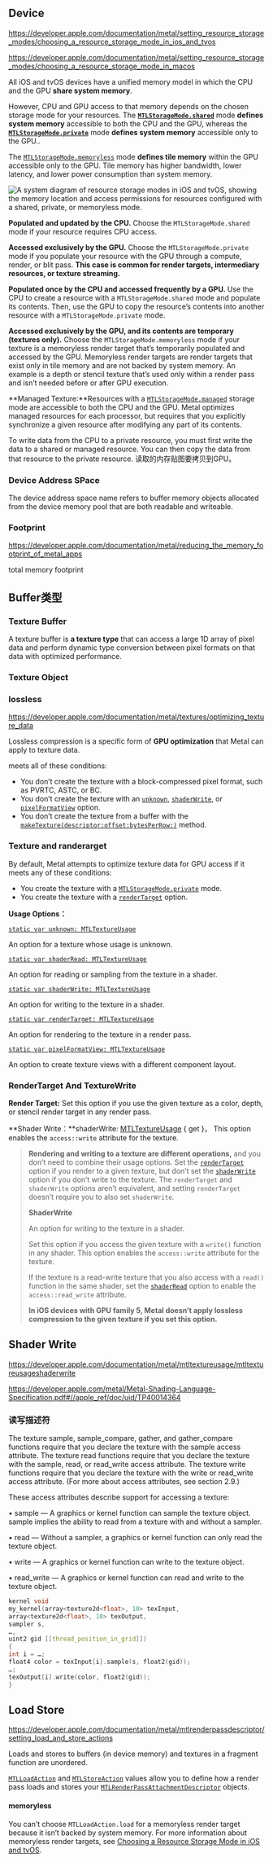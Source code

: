 ## Device

https://developer.apple.com/documentation/metal/setting_resource_storage_modes/choosing_a_resource_storage_mode_in_ios_and_tvos

https://developer.apple.com/documentation/metal/setting_resource_storage_modes/choosing_a_resource_storage_mode_in_macos

All iOS and tvOS devices have a unified memory model in which the CPU and the GPU **share system memory**.

However, CPU and GPU access to that memory depends on the chosen storage mode for your resources. The **[`MTLStorageMode.shared`](https://developer.apple.com/documentation/metal/mtlstoragemode/shared)** mode **defines system memory** accessible to both the CPU and the GPU, whereas the **[`MTLStorageMode.private`](https://developer.apple.com/documentation/metal/mtlstoragemode/private)** mode **defines system memory** accessible only to the GPU..

The [`MTLStorageMode.memoryless`](https://developer.apple.com/documentation/metal/mtlstoragemode/memoryless) mode **defines tile memory** within the GPU accessible only to the GPU. Tile memory has higher bandwidth, lower latency, and lower power consumption than system memory.

![A system diagram of resource storage modes in iOS and tvOS, showing the memory location and access permissions for resources configured with a shared, private, or memoryless mode.](贴图内存与带宽/1647b929-5004-4552-982a-ea00e0d0b6b6.png)



**Populated and updated by the CPU.** Choose the `MTLStorageMode.shared` mode if your resource requires CPU access.

**Accessed exclusively by the GPU.** Choose the `MTLStorageMode.private` mode if you populate your resource with the GPU through a compute, render, or blit pass. **This case is common for render targets, intermediary resources, or texture streaming.**

**Populated once by the CPU and accessed frequently by a GPU.** Use the CPU to create a resource with a `MTLStorageMode.shared` mode and populate its contents. Then, use the GPU to copy the resource’s contents into another resource with a `MTLStorageMode.private` mode.

**Accessed exclusively by the GPU, and its contents are temporary (textures only).** Choose the `MTLStorageMode.memoryless` mode if your texture is a memoryless render target that’s temporarily populated and accessed by the GPU. Memoryless render targets are render targets that exist only in tile memory and are not backed by system memory. An example is a depth or stencil texture thatʼs used only within a render pass and isnʼt needed before or after GPU execution.

**Managed Texture:**Resources with a [`MTLStorageMode.managed`](https://developer.apple.com/documentation/metal/mtlstoragemode/managed) storage mode are accessible to both the CPU and the GPU. Metal optimizes managed resources for each processor, but requires that you explicitly synchronize a given resource after modifying any part of its contents.

To write data from the CPU to a private resource, you must first write the data to a shared or managed resource. You can then copy the data from that resource to the private resource. 读取的内存贴图要拷贝到GPU。

### Device Address SPace

The device address space name refers to buffer memory objects allocated from the device memory pool that are both readable and writeable.



### Footprint

https://developer.apple.com/documentation/metal/reducing_the_memory_footprint_of_metal_apps

total memory footprint

## Buffer类型

### Texture Buffer

A texture buffer is **a texture type** that can access a large 1D array of pixel data and perform dynamic type conversion between pixel formats on that data with optimized performance.

### Texture Object



### lossless 

https://developer.apple.com/documentation/metal/textures/optimizing_texture_data

Lossless compression is a specific form of **GPU optimization** that Metal can apply to texture data. 

meets all of these conditions:

- You don’t create the texture with a block-compressed pixel format, such as PVRTC, ASTC, or BC.
- You don’t create the texture with an [`unknown`](https://developer.apple.com/documentation/metal/mtltextureusage/1515856-unknown), [`shaderWrite`](https://developer.apple.com/documentation/metal/mtltextureusage/1515854-shaderwrite), or [`pixelFormatView`](https://developer.apple.com/documentation/metal/mtltextureusage/1516223-pixelformatview) option.
- You don’t create the texture from a buffer with the [`makeTexture(descriptor:offset:bytesPerRow:)`](https://developer.apple.com/documentation/metal/mtlbuffer/1613852-maketexture) method.

### Texture and randerarget

By default, Metal attempts to optimize texture data for GPU access if it meets any of these conditions:

- You create the texture with a [`MTLStorageMode.private`](https://developer.apple.com/documentation/metal/mtlstoragemode/private) mode.
- You create the texture with a [`renderTarget`](https://developer.apple.com/documentation/metal/mtltextureusage/1515701-rendertarget) option.

**Usage Options：**

[`static var unknown: MTLTextureUsage`](https://developer.apple.com/documentation/metal/mtltextureusage/1515856-unknown)

An option for a texture whose usage is unknown.

[`static var shaderRead: MTLTextureUsage`](https://developer.apple.com/documentation/metal/mtltextureusage/1515461-shaderread)

An option for reading or sampling from the texture in a shader.

[`static var shaderWrite: MTLTextureUsage`](https://developer.apple.com/documentation/metal/mtltextureusage/1515854-shaderwrite)

An option for writing to the texture in a shader.

[`static var renderTarget: MTLTextureUsage`](https://developer.apple.com/documentation/metal/mtltextureusage/1515701-rendertarget)

An option for rendering to the texture in a render pass.

[`static var pixelFormatView: MTLTextureUsage`](https://developer.apple.com/documentation/metal/mtltextureusage/1516223-pixelformatview)

An option to create texture views with a different component layout.

### RenderTarget And TextureWrite

**Render Target:** Set this option if you use the given texture as a color, depth, or stencil render target in any render pass. 

**Shader Write：**shaderWrite: [MTLTextureUsage](https://developer.apple.com/documentation/metal/mtltextureusage) { get }，  This option enables the `access::write` attribute for the texture. 

>**Rendering and writing to a texture are different operations,** and you don’t need to combine their usage options. Set the [`renderTarget`](https://developer.apple.com/documentation/metal/mtltextureusage/1515701-rendertarget) option if you render to a given texture, but don’t set the [`shaderWrite`](https://developer.apple.com/documentation/metal/mtltextureusage/1515854-shaderwrite) option if you don’t write to the texture. The `renderTarget` and `shaderWrite` options aren’t equivalent, and setting `renderTarget` doesn’t require you to also set `shaderWrite`.
>
>**ShaderWrite**
>
>An option for writing to the texture in a shader.
>
>Set this option if you access the given texture with a `write()` function in any shader.  This option enables the `access::write` attribute for the texture. 
>
>If the texture is a read-write texture that you also access with a `read()` function in the same shader, set the [`shaderRead`](https://developer.apple.com/documentation/metal/mtltextureusage/1515461-shaderread) option to enable the `access::read_write` attribute.
>
>**In iOS devices with GPU family 5, Metal doesn’t apply lossless compression to the given texture if you set this option.**

## Shader Write

https://developer.apple.com/documentation/metal/mtltextureusage/mtltextureusageshaderwrite

https://developer.apple.com/metal/Metal-Shading-Language-Specification.pdf#//apple_ref/doc/uid/TP40014364

### 读写描述符

The texture sample, sample_compare, gather, and gather_compare functions require that you declare the texture with the sample access attribute. The texture read functions require that you declare the texture with the sample, read, or read_write access attribute. The texture write functions require that you declare the texture with the write or read_write access attribute. (For more about access attributes, see section 2.9.)



These access attributes describe support for accessing a texture:

 • sample — A graphics or kernel function can sample the texture object. sample implies the ability to read from a texture with and without a sampler.

 • read — Without a sampler, a graphics or kernel function can only read the texture object.

 • write — A graphics or kernel function can write to the texture object. 

• read_write — A graphics or kernel function can read and write to the texture object.



```c
kernel void
my_kernel(array<texture2d<float>, 10> texInput,
array<texture2d<float>, 10> texOutput,
sampler s,
…,
uint2 gid [[thread_position_in_grid]])
{
int i = …;
float4 color = texInput[i].sample(s, float2(gid));
…;
texOutput[i].write(color, float2(gid));
}
```



## Load Store

https://developer.apple.com/documentation/metal/mtlrenderpassdescriptor/setting_load_and_store_actions

Loads and stores to buffers (in device memory) and textures in a fragment function are unordered.

[`MTLLoadAction`](https://developer.apple.com/documentation/metal/mtlloadaction) and [`MTLStoreAction`](https://developer.apple.com/documentation/metal/mtlstoreaction) values allow you to define how a render pass loads and stores your [`MTLRenderPassAttachmentDescriptor`](https://developer.apple.com/documentation/metal/mtlrenderpassattachmentdescriptor) objects. 



#### memoryless

You canʼt choose `MTLLoadAction.load` for a memoryless render target because it isnʼt backed by system memory. For more information about memoryless render targets, see [Choosing a Resource Storage Mode in iOS and tvOS](https://developer.apple.com/documentation/metal/setting_resource_storage_modes/choosing_a_resource_storage_mode_in_ios_and_tvos).

